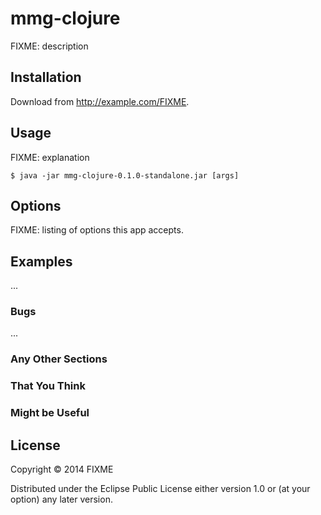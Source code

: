 # mmg-clojure

FIXME: description

## Installation

Download from http://example.com/FIXME.

## Usage

FIXME: explanation

    $ java -jar mmg-clojure-0.1.0-standalone.jar [args]

## Options

FIXME: listing of options this app accepts.

## Examples

...

### Bugs

...

### Any Other Sections
### That You Think
### Might be Useful

## License

Copyright © 2014 FIXME

Distributed under the Eclipse Public License either version 1.0 or (at
your option) any later version.
